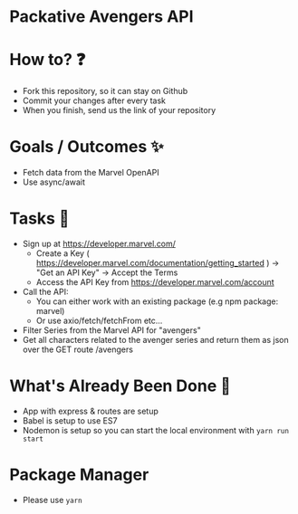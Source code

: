 # Packative Avengers API

# How to? ❓
- Fork this repository, so it can stay on Github
- Commit your changes after every task
- When you finish, send us the link of your repository

# Goals / Outcomes ✨
- Fetch data from the Marvel OpenAPI
- Use async/await

# Tasks 📖
- Sign up at [https://developer.marvel.com/ ](https://developer.marvel.com/signup)
  - Create a Key ( https://developer.marvel.com/documentation/getting_started ) -> "Get an API Key" -> Accept the Terms
  - Access the API Key from https://developer.marvel.com/account
- Call the API:
  - You can either work with an existing package (e.g npm package: marvel) 
  - Or use axio/fetch/fetchFrom etc...
- Filter Series from the Marvel API for "avengers"
- Get all characters related to the avenger series and return them as json over the GET route /avengers 

# What's Already Been Done 🏁
- App with express & routes are setup
- Babel is setup to use ES7
- Nodemon is setup so you can start the local environment with ```yarn run start```

# Package Manager
- Please use ```yarn```